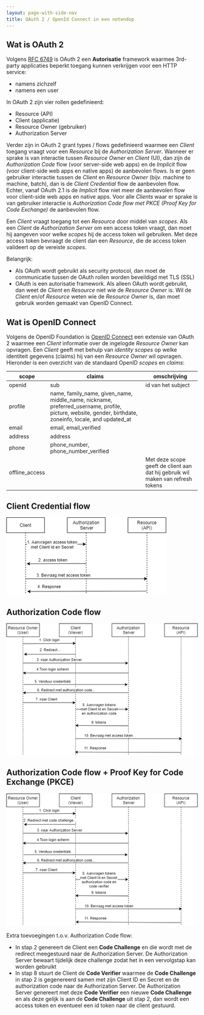 ```yaml
---
layout: page-with-side-nav
title: OAuth 2 / OpenId Connect in een notendop
---
```


## Wat is OAuth 2

Volgens [RFC 6749](https://tools.ietf.org/html/rfc6749) is OAuth 2 een **Autorisatie** framework waarmee 3rd-party applicaties beperkt toegang kunnen verkrijgen voor een HTTP service:

- namens zichzelf
- namens een user

In OAuth 2 zijn vier rollen gedefinieerd:

- Resource (API)
- Client (applicatie)
- Resource Owner (gebruiker)
- Authorization Server

Verder zijn in OAuth 2 grant types / flows gedefinieerd waarmee een *Client* toegang vraagt voor een *Resource* bij de *Authorization Server*. Wanneer er sprake is van interactie tussen *Resource Owner* en *Client* (UI), dan zijn de *Authorization Code* flow (voor server-side web apps) en de *Implicit* flow (voor client-side web apps en native apps) de aanbevolen flows. Is er geen gebruiker interactie tussen de *Client* en *Resource Owner* (bijv. machine to machine, batch), dan is de *Client Credential* flow de aanbevolen flow. Echter, vanaf OAuth 2.1 is de *Implicit* flow niet meer de aanbevolen flow voor client-side web apps en native apps. Voor alle *Clients* waar er sprake is van gebruiker interactie is *Authorization Code flow met PKCE (Proof Key for Code Exchange)* de aanbevolen flow.

Een *Client* vraagt toegang tot een *Resource* door middel van *scopes*. Als een *Client* de *Authorization Server* om een access token vraagt, dan moet hij aangeven voor welke *scopes* hij de access token wil gebruiken. Met deze access token bevraagt de client dan een *Resource*, die de access token valideert op de vereiste *scopes*.

Belangrijk:

- Als OAuth wordt gebruikt als security protocol, dan moet de communicatie tussen de OAuth rollen worden beveildigd met TLS (SSL)
- OAuth is een autorisatie framework. Als alleen OAuth wordt gebruikt, dan weet de *Client* en *Resource* niet wie de *Resource Owner* is. Wil de *Client* en/of *Resource* weten wie de *Resource Owner* is, dan moet gebruik worden gemaakt van OpenID Connect.

## Wat is OpenID Connect

Volgens de OpenID Foundation is [OpenID Connect](https://openid.net/connect/) een extensie van OAuth 2 waarmee een *Client* informatie over de ingelogde *Resource Owner* kan opvragen. Een *Client* geeft met behulp van *identity scopes* op welke identiteit gegevens (claims) hij van een *Resource Owner* wil opvragen. Hieronder is een overzicht van de standaard OpenID *scopes* en *claims*:

| scope | claims | omschrijving |
| --- | --- | --- |
| openid | sub | id van het subject |
| profile | name, family_name, given_name, middle_name, nickname, preferred_username, profile, picture, website, gender, birthdate, zoneinfo, locale, and updated_at |
| email | email, email_verified |
| address| address |
| phone | phone_number, phone_number_verified |
| offline_access | | Met deze scope geeft de client aan dat hij gebruik wil maken van refresh tokens |

## Client Credential flow

![Client Credential flow](OAuth-flows-Client%20Credential.png)

## Authorization Code flow

![Authorization Code flow](OAuth-flows-Code.png)

## Authorization Code flow + Proof Key for Code Exchange (PKCE)

![Authorization Code flow + PKCE](OAuth-flows-PKCE.png)

Extra toevoegingen t.o.v. Authorization Code flow:

- In stap 2 genereert de Client een **Code Challenge** en die wordt met de redirect meegestuurd naar de Authorization Server. De Authorization Server bewaart tijdelijk deze challenge zodat het in een vervolgstap kan worden gebruikt
- In stap 8 stuurt de Client de **Code Verifier** waarmee de **Code Challenge** in stap 2 is gegenereerd samen met zijn Client ID en Secret en de authorization code naar de Authorization Server. De Authorization Server genereert met deze **Code Verifier** een nieuwe **Code Challenge** en als deze gelijk is aan de **Code Challenge** uit stap 2, dan wordt een access token en eventueel een id token naar de client gestuurd.

